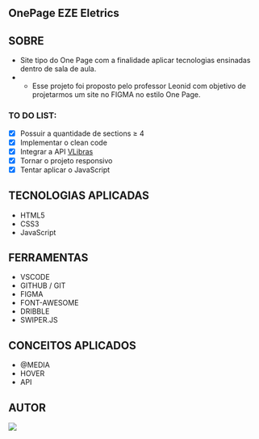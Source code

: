 ## OnePage EZE Eletrics

## **SOBRE**

- Site tipo do One Page com a finalidade aplicar tecnologias ensinadas dentro de sala de aula.
- - Esse projeto foi proposto pelo professor Leonid com objetivo de projetarmos um site no FIGMA no estilo One Page.

### **TO DO LIST:**

- [x] Possuir a quantidade de sections ≥ 4
- [x] Implementar o clean code
- [X] Integrar a API [VLibras](https://www.gov.br/governodigital/pt-br/vlibras)
- [X] Tornar o projeto responsivo
- [X] Tentar aplicar o JavaScript

## **TECNOLOGIAS APLICADAS**

- HTML5
- CSS3
- JavaScript

## **FERRAMENTAS**

- VSCODE
- GITHUB / GIT
- FIGMA
- FONT-AWESOME
- DRIBBLE
- SWIPER.JS


## **CONCEITOS APLICADOS**

- @MEDIA
- HOVER
- API

## **AUTOR**

 <a href="https://github.com/ma7hs"><img src="https://img.shields.io/badge/DESENVOLVEDOR-Ma7hs-informational?style=for-the-badge&logo=appveyor"></a>
